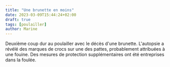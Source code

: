 ```yaml
---
title: "Une brunette en moins"
date: 2023-03-09T15:44:24+02:00
draft: true
tags: [poulailler]
author: Marine
---
```

Deuxième coup dur au poulailler avec le décès d'une brunette. L'autopsie a révélé des marques de crocs sur une des pattes, probablement attribuées à une fouine. Des mesures de protection supplémentaires ont été entreprises dans la foulée.